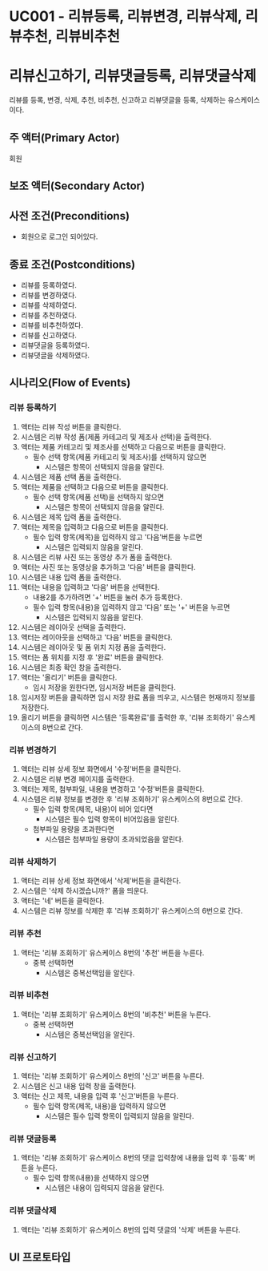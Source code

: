# UC001 - 리뷰등록, 리뷰변경, 리뷰삭제, 리뷰추천, 리뷰비추천
#         리뷰신고하기, 리뷰댓글등록, 리뷰댓글삭제

리뷰를 등록, 변경, 삭제, 추천, 비추천, 신고하고
리뷰댓글을 등록, 삭제하는 유스케이스이다.
 
## 주 액터(Primary Actor)

회원

## 보조 액터(Secondary Actor)

## 사전 조건(Preconditions)

- 회원으로 로그인 되어있다.

## 종료 조건(Postconditions)

- 리뷰를 등록하였다.
- 리뷰를 변경하였다.
- 리뷰를 삭제하였다.
- 리뷰를 추천하였다.
- 리뷰를 비추천하였다.
- 리뷰를 신고하였다.
- 리뷰댓글을 등록하였다.
- 리뷰댓글을 삭제하였다.

## 시나리오(Flow of Events)
### 리뷰 등록하기

1. 액터는 리뷰 작성 버튼을 클릭한다.
2. 시스템은 리뷰 작성 폼(제품 카테고리 및 제조사 선택)을 출력한다.
3. 액터는 제품 카테고리 및 제조사를 선택하고 다음으로 버튼을 클릭한다.
    - 필수 선택 항목(제품 카테고리 및 제조사)를 선택하지 않으면
      - 시스템은 항목이 선택되지 않음을 알린다.
4. 시스템은 제품 선택 폼을 출력한다.
5. 액터는 제품을 선택하고 다음으로 버튼을 클릭한다.
    - 필수 선택 항목(제품 선택)을 선택하지 않으면
      - 시스템은 항목이 선택되지 않음을 알린다.
6. 시스템은 제목 입력 폼을 출력한다.
7. 액터는 제목을 입력하고 다음으로 버튼을 클릭한다.
    - 필수 입력 항목(제목)을 입력하지 않고 '다음'버튼을 누르면
      - 시스템은 입력되지 않음을 알린다.
8. 시스템은 리뷰 사진 또는 동영상 추가 폼을 출력한다.
9. 액터는 사진 또는 동영상을 추가하고 '다음' 버튼을 클릭한다.
10. 시스템은 내용 입력 폼을 출력한다.
11. 액터는 내용을 입력하고 '다음' 버튼을 선택한다.
    - 내용2를 추가하려면 '+' 버튼을 눌러 추가 등록한다.
    - 필수 입력 항목(내용)을 입력하지 않고 '다음' 또는 '+' 버튼을 누르면 
       - 시스템은 입력되지 않음을 알린다.
12. 시스템은 레이아웃 선택을 출력한다.
13. 액터는 레이아웃을 선택하고 '다음' 버튼을 클릭한다.
14. 시스템은 레이아웃 및 폼 위치 지정 폼을 출력한다.
15. 액터는 폼 위치를 지정 후 '완료' 버튼을 클릭한다.
16. 시스템은 최종 확인 창을 출력한다.
17. 액터는 '올리기' 버튼을 클릭한다.
    - 임시 저장을 원한다면, 임시저장 버튼을 클릭한다.
18. 임시저장 버튼을 클릭하면 임시 저장 완료 폼을 띄우고,
    시스템은 현재까지 정보를 저장한다.
19. 올리기 버튼을 클릭하면 시스템은 '등록완료'를 출력한 후,
    '리뷰 조회하기' 유스케이스의 8번으로 간다.

### 리뷰 변경하기
1. 액터는 리뷰 상세 정보 화면에서 '수정'버튼을 클릭한다.
2. 시스템은 리뷰 변경 페이지를 출력한다.
3. 액터는 제목, 첨부파일, 내용을 변경하고 '수정'버튼을 클릭한다.
4. 시스템은 리뷰 정보를 변경한 후 '리뷰 조회하기' 유스케이스의 
   8번으로 간다.
    - 필수 입력 항목(제목, 내용)이 비어 있다면
      - 시스템은 필수 입력 항목이 비어있음을 알린다.
    - 첨부파일 용량을 초과한다면
      - 시스템은 첨부파일 용량이 초과되었음을 알린다.

### 리뷰 삭제하기

1. 액터는 리뷰 상세 정보 화면에서 '삭제'버튼을 클릭한다.
2. 시스템은 '삭제 하시겠습니까?' 폼을 띄운다.
3. 액터는 '네' 버튼을 클릭한다.
4. 시스템은 리뷰 정보를 삭제한 후 '리뷰 조회하기' 유스케이스의 
   6번으로 간다.
   
### 리뷰 추천
1. 액터는 '리뷰 조회하기' 유스케이스 8번의 '추천' 버튼을 누른다. 
    - 중복 선택하면
      - 시스템은 중복선택임을 알린다.

### 리뷰 비추천
1. 액터는 '리뷰 조회하기' 유스케이스 8번의 '비추천' 버튼을 누른다. 
    - 중복 선택하면
      - 시스템은 중복선택임을 알린다.
   
### 리뷰 신고하기
1. 액터는  '리뷰 조회하기' 유스케이스 8번의 '신고' 버튼을 누른다. 
2. 시스템은 신고 내용 입력 창을 출력한다.
3. 액터는 신고 제목, 내용을 입력 후 '신고'버튼을 누른다.
    - 필수 입력 항목(제목, 내용)을 입력하지 않으면
      - 시스템은 필수 입력 항목이 입력되지 않음을 알린다.

### 리뷰 댓글등록
1. 액터는 '리뷰 조회하기' 유스케이스 8번의 댓글 입력창에 내용을 입력 후 
   '등록' 버튼을 누른다. 
    - 필수 입력 항목(내용)을 선택하지 않으면
      - 시스템은 내용이 입력되지 않음을 알린다.

### 리뷰 댓글삭제
1. 액터는 '리뷰 조회하기' 유스케이스 8번의 입력 댓글의 '삭제' 
   버튼을 누른다.
   


## UI 프로토타입

